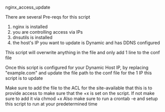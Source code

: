 nginx_access_update

There are several Pre-reqs for this script
1. nginx is installed
2. you are controlling access via IPs
3. dnsutils is installed
4. the host's IP you want to update is Dynamic and has DDNS configured

This script will overwrite anything in the file and only add 1 line to the conf file

Once this script is configured for your Dynamic Host IP, by replacing "example.com" and update
the file path to the conf file for the 1 IP this script is to update

Make sure to add the file to the ACL for the site-available that this is to provide access to
make sure that the +x is set on the script. If not make sure to add it via chmod +x
Also make sure to run a crontab -e and setup this script to run at your predetermined time
